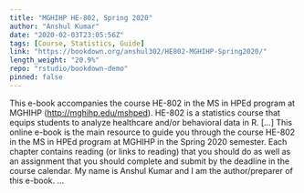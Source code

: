 ```yaml
---
title: "MGHIHP HE-802, Spring 2020"
author: "Anshul Kumar"
date: "2020-02-03T23:05:56Z"
tags: [Course, Statistics, Guide]
link: "https://bookdown.org/anshul302/HE802-MGHIHP-Spring2020/"
length_weight: "20.9%"
repo: "rstudio/bookdown-demo"
pinned: false
---
```


This e-book accompanies the course HE-802 in the MS in HPEd program at MGHIHP (http://mghihp.edu/mshped). HE-802 is a statistics course that equips students to analyze healthcare and/or behavioral data in R. [...] This online e-book is the main resource to guide you through the course HE-802 in the MS in HPEd program at MGHIHP in the Spring 2020 semester. Each chapter contains reading (or links to reading) that you should do as well as an assignment that you should complete and submit by the deadline in the course calendar. My name is Anshul Kumar and I am the author/preparer of this e-book. ...
